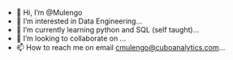 - 👋 Hi, I’m @Mulengo
- 👀 I’m interested in Data Engineering...
- 🌱 I’m currently learning python and SQL (self taught)...
- 💞️ I’m looking to collaborate on ...
- 📫 How to reach me on email cmulengo@cuboanalytics.com...

<!---
Mulengo/Mulengo is a ✨ special ✨ repository because its `README.md` (this file) appears on your GitHub profile.
You can click the Preview link to take a look at your changes.
--->
